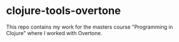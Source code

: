 clojure-tools-overtone
======================

This repo contains my work for the masters course "Programming in Clojure" where I worked with Overtone.
